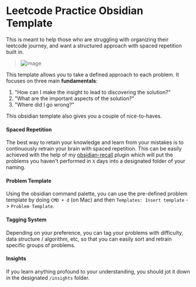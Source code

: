 # Leetcode Practice Obsidian Template

This is meant to help those who are struggling with organizing their leetcode journey, and want a structured approach with spaced repetition built in.

>![image](https://github.com/user-attachments/assets/78fe462c-86f9-4991-b0ce-490b69320d7e)


This template allows you to take a defined approach to each problem. It focuses on three main **fundamentals**:

1. "How can I make the insight to lead to discovering the solution?"
2. "What are the important aspects of the solution?"
3. "Where did I go wrong?"

This obsidian template also gives you a couple of nice-to-haves.

#### Spaced Repetition
The best way to retain your knowledge and learn from your mistakes is to continuously retrain your brain with spaced repetition. This can be easily achieved with the help of my [obsidian-recall](https://github.com/maxcelant/obsidian-recall) plugin which will put the problems you haven't performed in `X` days into a designated folder of your naming.

#### Problem Template
Using the obsidian command palette, you can use the pre-defined problem template by doing `CMD + d` (on Mac) and then `Templates: Insert template` -> `Problem Template`.

#### Tagging System
Depending on your preference, you can tag your problems with difficulty, data structure / algorithm, etc, so that you can easily sort and retrain specific groups of problems.

#### Insights
If you learn anything profound to your understanding, you should jot it down in the designated `/insights` folder.

